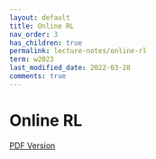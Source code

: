 ```yaml
---
layout: default
title: Online RL
nav_order: 3
has_children: true
permalink: lecture-notes/online-rl
term: w2023
last_modified_date: 2022-03-28
comments: true
---
```

# Online RL

[PDF Version](../../../documents/lectures/winter_2023/website_notes/online_rl/joint_notes.pdf)
